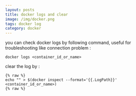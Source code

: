 ```yaml
---
layout: posts
title: docker logs and clear
image: /img/docker.png
tags: docker log
category: docker
---
```


you can check docker logs by following command, useful for troubleshooting like connection problem :

```
docker logs <container_id_or_name>
```

clear the log by :

```
{% raw %}
echo "" > $(docker inspect --format='{{.LogPath}}' <container_id_or_name>)
{% raw %}
```
